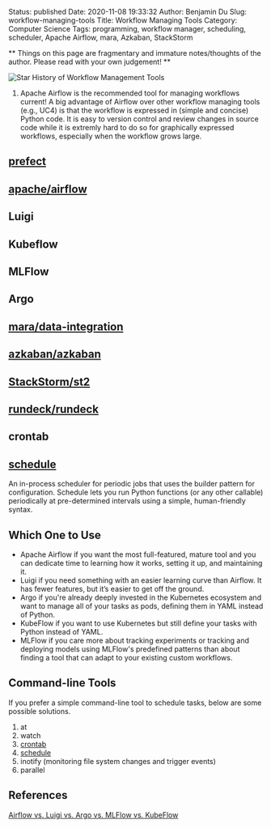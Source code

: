 Status: published
Date: 2020-11-08 19:33:32
Author: Benjamin Du
Slug: workflow-managing-tools
Title: Workflow Managing Tools
Category: Computer Science
Tags: programming, workflow manager, scheduling, scheduler, Apache Airflow, mara, Azkaban, StackStorm

**
Things on this page are fragmentary and immature notes/thoughts of the author.
Please read with your own judgement!
**

![Star History of Workflow Management Tools](https://miro.medium.com/max/1750/0*HEZDauOfLr0Def8D.png)

1. Apache Airflow is the recommended tool for managing workflows current!
    A big advantage of Airflow over other workflow managing tools (e.g., UC4)
    is that the workflow is expressed in (simple and concise) Python code. 
    It is easy to version control and review changes in source code 
    while it is extremly hard to do so for graphically expressed workflows,
    especially when the workflow grows large.

## [prefect](https://github.com/PrefectHQ/prefect)

## [apache/airflow](https://github.com/apache/airflow)

## Luigi

## Kubeflow

## MLFlow

## Argo

## [mara/data-integration](https://github.com/mara/data-integration)

## [azkaban/azkaban](https://github.com/azkaban/azkaban)

## [StackStorm/st2](https://github.com/StackStorm/st2)

## [rundeck/rundeck](https://github.com/rundeck/rundeck)

## crontab

## [schedule](https://github.com/dbader/schedule)

An in-process scheduler for periodic jobs that uses the builder pattern for configuration. 
Schedule lets you run Python functions (or any other callable) periodically 
at pre-determined intervals using a simple, human-friendly syntax.

## Which One to Use

 - Apache Airflow if you want the most full-featured, 
    mature tool and you can dedicate time to learning how it works, setting it up, and maintaining it.
- Luigi if you need something with an easier learning curve than Airflow. 
    It has fewer features, but it’s easier to get off the ground.
- Argo if you're already deeply invested in the Kubernetes ecosystem 
    and want to manage all of your tasks as pods, defining them in YAML instead of Python.
- KubeFlow if you want to use Kubernetes but still define your tasks with Python instead of YAML.
- MLFlow if you care more about tracking experiments or tracking and deploying models 
    using MLFlow's predefined patterns 
    than about finding a tool that can adapt to your existing custom workflows.


## Command-line Tools

If you prefer a simple command-line tool to schedule tasks, 
below are some possible solutions.

1. at
2. watch
3. [crontab](http://www.legendu.net/en/blog/schedule-task-using-crontab-in-linux)
4. [schedule](https://github.com/dbader/schedule)
4. inotify (monitoring file system changes and trigger events)
5. parallel

## References 

[Airflow vs. Luigi vs. Argo vs. MLFlow vs. KubeFlow](https://towardsdatascience.com/airflow-vs-luigi-vs-argo-vs-mlflow-vs-kubeflow-b3785dd1ed0c)